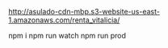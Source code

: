 http://asulado-cdn-mbp.s3-website-us-east-1.amazonaws.com/renta_vitalicia/

npm i
npm run watch
npm run prod
